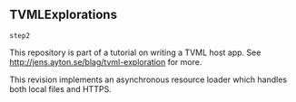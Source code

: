 ## TVMLExplorations
`step2`

This repository is part of a tutorial on writing a TVML host app. See
http://jens.ayton.se/blag/tvml-exploration for more.

This revision implements an asynchronous resource loader which handles both
local files and HTTPS.
